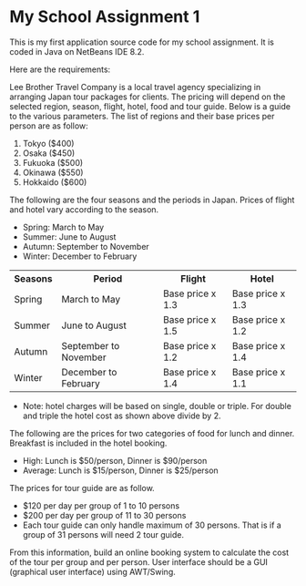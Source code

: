 # My School Assignment 1</h1>

This is my first application source code for my school assignment.
It is coded in Java on NetBeans IDE 8.2.

Here are the requirements:

Lee Brother Travel Company is a local travel agency specializing in arranging Japan tour packages for clients.
The pricing will depend on the selected region, season, flight, hotel, food and tour guide. Below is a guide to the various parameters.
The list of regions and their base prices per person are as follow:

<ol>
  <li>Tokyo ($400)</li>
  <li>Osaka ($450)</li>
  <li>Fukuoka ($500)</li>
  <li>Okinawa ($550)</li>
  <li>Hokkaido ($600) </li>
</ol> 

The following are the four seasons and the periods in Japan. Prices of flight and hotel vary according to the season.

<ul>
  <li>Spring: March to May</li>
  <li>Summer: June to August</li>
  <li>Autumn: September to November</li>
  <li>Winter: December to February</li>
</ul>

<table style="width:100%">
  <tr>
    <th>Seasons</th>
    <th>Period</th>
    <th>Flight</th>
    <th>Hotel</th>
  </tr>
  <tr>
    <td>Spring</td>
    <td>March to May</td>
    <td>Base price x 1.3</td>
    <td>Base price x 1.3</td>
  </tr>
  <tr>
    <td>Summer</td>
    <td>June to August </td>
    <td>Base price x 1.5</td>
    <td>Base price x 1.2</td>
  </tr>
  <tr>
    <td>Autumn</td>
    <td>September to November</td>
    <td>Base price x 1.2</td>
    <td>Base price x 1.4</td>
  </tr>
  <tr>
    <td>Winter</td>
    <td>December to February</td>
    <td>Base price x 1.4</td>
    <td>Base price x 1.1</td>
  </tr>
</table>

<ul>
<li>Note: hotel charges will be based on single, double or triple. For double and triple the hotel cost as shown above divide by 2.</li>
</ul>

The following are the prices for two categories of food for lunch and dinner. Breakfast is included in the hotel booking.

<ul>
<li>High: Lunch is $50/person, Dinner is $90/person</li>
<li>Average: Lunch is $15/person, Dinner is $25/person</li>
</ul>

The prices for tour guide are as follow.

<ul>
<li>$120 per day per group of 1 to 10 persons</li>
<li>$200 per day per group of 11 to 30 persons</li>
<li>Each tour guide can only handle maximum of 30 persons. That is if a group of 31 persons will need 2 tour guide.</li>
</ul>

From this information, build an online booking system to calculate the cost of the tour per group and per person.
User interface should be a GUI (graphical user interface) using AWT/Swing.
